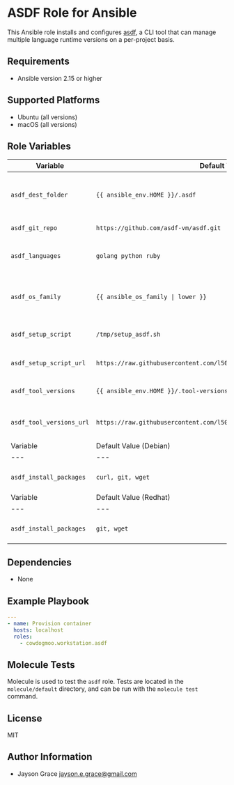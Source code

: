 # ASDF Role for Ansible

This Ansible role installs and configures
[asdf](https://asdf-vm.com/#/), a CLI tool that can manage multiple language
runtime versions on a per-project basis.

## Requirements

- Ansible version 2.15 or higher

## Supported Platforms

- Ubuntu (all versions)
- macOS (all versions)

## Role Variables

<!--- vars table -->
| Variable | Default Value | Description |
| --- | --- | --- |
| `asdf_dest_folder` | `{{ ansible_env.HOME }}/.asdf` | Destination folder for cloning the asdf repository |
| `asdf_git_repo` | `https://github.com/asdf-vm/asdf.git` | Git repository URL of asdf |
| `asdf_languages` | `golang python ruby` | Languages to be setup by `setup_asdf.sh` script |
| `asdf_os_family` | `{{ ansible_os_family \| lower }}` | OS family variable used for loading OS-specific tasks |
| `asdf_setup_script` | `/tmp/setup_asdf.sh` | Local path to the setup script |
| `asdf_setup_script_url` | `https://raw.githubusercontent.com/l50/dotfiles/main/files/setup_asdf.sh` | URL to download the setup script |
| `asdf_tool_versions` | `{{ ansible_env.HOME }}/.tool-versions` | Path to the `.tool-versions` file |
| `asdf_tool_versions_url` | `https://raw.githubusercontent.com/l50/dotfiles/main/.tool-versions` | URL to download the `.tool-versions` file |
| Variable | Default Value (Debian) | Description |
| --- | --- | --- |
| `asdf_install_packages` | `curl, git, wget` | Debian packages to be installed |
| Variable | Default Value (Redhat) | Description |
| --- | --- | --- |
| `asdf_install_packages` | `git, wget` | Red Hat packages to be installed |
<!--- end vars table -->

## Dependencies

- None

## Example Playbook

```yaml
---
- name: Provision container
  hosts: localhost
  roles:
    - cowdogmoo.workstation.asdf
```

## Molecule Tests

Molecule is used to test the `asdf` role. Tests are located in the
`molecule/default` directory, and can be run with the `molecule test` command.

## License

MIT

## Author Information

- Jayson Grace <jayson.e.grace@gmail.com>
